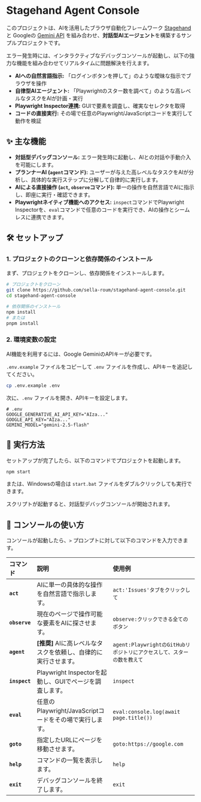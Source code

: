 # Stagehand Agent Console

このプロジェクトは、AIを活用したブラウザ自動化フレームワーク [Stagehand](https://github.com/browserbase/stagehand) と Googleの [Gemini API](https://ai.google.dev/) を組み合わせ、**対話型AIエージェント**を構築するサンプルプロジェクトです。

エラー発生時には、インタラクティブなデバッグコンソールが起動し、以下の強力な機能を組み合わせてリアルタイムに問題解決を行えます。

-   **AIへの自然言語指示:** 「ログインボタンを押して」のような曖昧な指示でブラウザを操作
-   **自律型AIエージェント:** 「Playwrightのスター数を調べて」のような高レベルなタスクをAIが計画・実行
-   **Playwright Inspector連携:** GUIで要素を調査し、確実なセレクタを取得
-   **コードの直接実行:** その場で任意のPlaywright/JavaScriptコードを実行して動作を検証

## ✨ 主な機能

-   **対話型デバッグコンソール:** エラー発生時に起動し、AIとの対話や手動介入を可能にします。
-   **プランナーAI (`agent`コマンド):** ユーザーが与えた高レベルなタスクをAIが分析し、具体的な実行ステップに分解して自律的に実行します。
-   **AIによる直接操作 (`act`, `observe`コマンド):** 単一の操作を自然言語でAIに指示し、即座に実行・確認できます。
-   **Playwrightネイティブ機能へのアクセス:** `inspect`コマンドでPlaywright Inspectorを、`eval`コマンドで任意のコードを実行でき、AIの操作とシームレスに連携できます。

## 🛠️ セットアップ

### 1. プロジェクトのクローンと依存関係のインストール

まず、プロジェクトをクローンし、依存関係をインストールします。

```bash
# プロジェクトをクローン
git clone https://github.com/sella-roum/stagehand-agent-console.git
cd stagehand-agent-console

# 依存関係のインストール
npm install
# または
pnpm install
```

### 2. 環境変数の設定

AI機能を利用するには、Google GeminiのAPIキーが必要です。

`.env.example` ファイルをコピーして `.env` ファイルを作成し、APIキーを追記してください。

```bash
cp .env.example .env
```

次に、`.env` ファイルを開き、APIキーを設定します。

```.env
# .env
GOOGLE_GENERATIVE_AI_API_KEY="AIza..."
GOOGLE_API_KEY="AIza..."
GEMINI_MODEL="gemini-2.5-flash"

```

## 🚀 実行方法

セットアップが完了したら、以下のコマンドでプロジェクトを起動します。

```bash
npm start
```
または、Windowsの場合は `start.bat` ファイルをダブルクリックしても実行できます。

スクリプトが起動すると、対話型デバッグコンソールが開始されます。

## 🤖 コンソールの使い方

コンソールが起動したら、`>` プロンプトに対して以下のコマンドを入力できます。

| コマンド | 説明 | 使用例 |
| :--- | :--- | :--- |
| **`act`** | AIに単一の具体的な操作を自然言語で指示します。 | `act:'Issues'タブをクリックして` |
| **`observe`** | 現在のページで操作可能な要素をAIに探させます。 | `observe:クリックできる全てのボタン` |
| **`agent`** | **[推奨]** AIに高レベルなタスクを依頼し、自律的に実行させます。 | `agent:PlaywrightのGitHubリポジトリにアクセスして、スターの数を教えて` |
| **`inspect`** | Playwright Inspectorを起動し、GUIでページを調査します。 | `inspect` |
| **`eval`** | 任意のPlaywright/JavaScriptコードをその場で実行します。 | `eval:console.log(await page.title())` |
| **`goto`** | 指定したURLにページを移動させます。 | `goto:https://google.com` |
| **`help`** | コマンドの一覧を表示します。 | `help` |
| **`exit`** | デバッグコンソールを終了します。 | `exit` |
